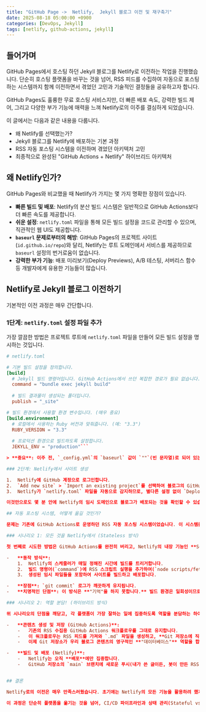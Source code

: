 ```yaml
---
title: "GitHub Page ->  Netlify,  Jekyll 블로그 이전 및 재구축기"
date: 2025-08-18 05:00:00 +0900
categories: [DevOps, Jekyll]
tags: [netlify, github-actions, jekyll]
---
```


## 들어가며

GitHub Pages에서 호스팅 하던 Jekyll 블로그를 Netlify로 이전하는 작업을 진행했습니다. 
단순히 호스팅 플랫폼을 바꾸는 것을 넘어, RSS 피드를 수집하여 자동으로 포스팅하는 시스템까지 함께 이전하면서 겪었던 고민과 기술적인 결정들을 공유하고자 합니다.

GitHub Pages도 훌륭한 무료 호스팅 서비스지만, 더 빠른 배포 속도, 강력한 빌드 제어, 그리고 다양한 부가 기능에 매력을 느껴 Netlify로의 이주를 결심하게 되었습니다.

이 글에서는 다음과 같은 내용을 다룹니다.

-   왜 Netlify를 선택했는가?
-   Jekyll 블로그를 Netlify에 배포하는 기본 과정
-   RSS 자동 포스팅 시스템을 이전하며 겪었던 아키텍처 고민
-   최종적으로 완성된 "GitHub Actions + Netlify" 하이브리드 아키텍처

## 왜 Netlify인가?

GitHub Pages와 비교했을 때 Netlify가 가지는 몇 가지 명확한 장점이 있습니다.

-   **빠른 빌드 및 배포**: Netlify의 분산 빌드 시스템은 일반적으로 GitHub Actions보다 더 빠른 속도를 제공합니다.
-   **쉬운 설정**: `netlify.toml` 파일을 통해 모든 빌드 설정을 코드로 관리할 수 있으며, 직관적인 웹 UI도 제공합니다.
-   **`baseurl` 문제로부터의 해방**: GitHub Pages의 프로젝트 사이트(`id.github.io/repo`)와 달리, Netlify는 루트 도메인에서 서비스를 제공하므로 `baseurl` 설정의 번거로움이 없습니다.
-   **강력한 부가 기능**: 배포 미리보기(Deploy Previews), A/B 테스팅, 서버리스 함수 등 개발자에게 유용한 기능들이 많습니다.

## Netlify로 Jekyll 블로그 이전하기

기본적인 이전 과정은 매우 간단합니다.

### 1단계: `netlify.toml` 설정 파일 추가

가장 깔끔한 방법은 프로젝트 루트에 `netlify.toml` 파일을 만들어 모든 빌드 설정을 명시하는 것입니다.

```toml
# netlify.toml

# 기본 빌드 설정을 정의합니다.
[build]
  # Jekyll 빌드 명령어입니다. GitHub Actions에서 쓰던 복잡한 경로가 필요 없습니다.
  command = "bundle exec jekyll build"
  
  # 빌드 결과물이 생성되는 폴더입니다.
  publish = "_site"

# 빌드 환경에서 사용할 환경 변수입니다. (매우 중요)
[build.environment]
  # 로컬에서 사용하는 Ruby 버전과 맞춰줍니다. (예: "3.3")
  RUBY_VERSION = "3.3" 
  
  # 프로덕션 환경으로 빌드하도록 설정합니다.
  JEKYLL_ENV = "production"```

> **중요**: 이주 전, `_config.yml`의 `baseurl` 값이 `""`(빈 문자열)로 되어 있는지 꼭 확인해야 합니다.

### 2단계: Netlify에서 사이트 생성

1.  Netlify에 GitHub 계정으로 로그인합니다.
2.  `Add new site` > `Import an existing project`를 선택하여 블로그의 GitHub 저장소를 연결합니다.
3.  Netlify가 `netlify.toml` 파일을 자동으로 감지하므로, 별다른 설정 없이 `Deploy site` 버튼만 누르면 배포가 시작됩니다.

이것만으로도 몇 분 안에 Netlify의 임시 도메인으로 블로그가 배포되는 것을 확인할 수 있습니다.

## 자동 포스팅 시스템, 어떻게 옮길 것인가?

문제는 기존에 GitHub Actions로 운영하던 RSS 자동 포스팅 시스템이었습니다. 이 시스템을 Netlify로 옮기는 과정에서 두 가지 아키텍처를 두고 고민하게 되었습니다.

### 시나리오 1: 모든 것을 Netlify에서 (Stateless 방식)

첫 번째로 시도한 방법은 GitHub Actions를 완전히 버리고, Netlify의 내장 기능인 **Scheduled Functions**를 사용하는 것이었습니다.

-   **동작 방식**:
    1.  Netlify의 스케줄러가 매일 정해진 시간에 빌드를 트리거합니다.
    2.  빌드 명령어(`command`)에 RSS 스크립트 실행을 추가하여(`node scripts/fetch-rss.mjs && jekyll build`), 빌드 직전에만 임시로 `.md` 파일을 생성합니다.
    3.  생성된 임시 파일들을 포함하여 사이트를 빌드하고 배포합니다.

-   **장점**: `git commit` 로그가 깨끗하게 유지됩니다.
-   **치명적인 단점**: 이 방식은 **"기억"을 하지 못합니다.** 빌드 환경은 일회성이므로, 빌드가 끝나면 RSS 스크립트가 만들었던 `.md` 파일도 함께 사라집니다. 즉, RSS 피드에서 사라진 과거의 기사는 내 블로그에서도 함께 사라지게 됩니다. **콘텐츠가 축적되어야 하는 블로그에는 맞지 않는 방식**이었습니다.

### 시나리오 2: 역할 분담! (하이브리드 방식)

위 시나리오의 단점을 깨닫고, 각 플랫폼이 가장 잘하는 일에 집중하도록 역할을 분담하는 하이브리드 모델을 채택했습니다. 이것이 최종적으로 선택한 아키텍처입니다.

-   **콘텐츠 생성 및 저장 (GitHub Actions)**:
    -   기존의 RSS 수집용 GitHub Actions 워크플로우를 그대로 유지합니다.
    -   이 워크플로우는 RSS 피드를 가져와 `.md` 파일을 생성하고, **Git 저장소에 직접 커밋(commit) & 푸시(push)** 합니다.
    -   이제 Git 저장소가 우리 블로그 콘텐츠의 영구적인 **"데이터베이스"** 역할을 합니다.

-   **빌드 및 배포 (Netlify)**:
    -   Netlify는 오직 **배포**에만 집중합니다.
    -   GitHub 저장소의 `main` 브랜치에 새로운 푸시(내가 쓴 글이든, 봇이 만든 RSS 글이든)가 발생할 때마다, 이를 감지하여 `netlify.toml`의 간단한 `bundle exec jekyll build` 명령어로 사이트를 빌드하고 배포합니다.


## 결론

Netlify로의 이전은 매우 만족스러웠습니다. 초기에는 Netlify의 모든 기능을 활용하려 했지만, 결국 **"콘텐츠가 영구적으로 축적되어야 한다"**는 블로그의 본질적인 특성을 고려하여 Git을 데이터베이스로 활용하는 하이브리드 모델이 가장 안정적이고 효과적이라는 결론을 내렸습니다.

이 과정은 단순히 플랫폼을 옮기는 것을 넘어, CI/CD 파이프라인과 상태 관리(Stateful vs Stateless)에 대해 더 깊이 고민해볼 수 있었던 좋은 경험이었습니다. 혹시 저와 비슷한 고민을 하고 계신 분들께 이 글이 도움이 되기를 바랍니다.```